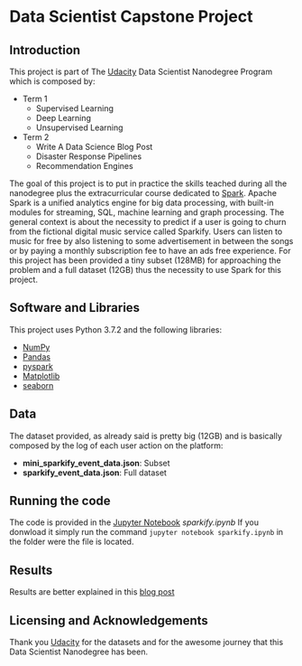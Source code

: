 # Data Scientist Capstone Project

## Introduction

This project is part of The [Udacity](https://eu.udacity.com/) Data Scientist Nanodegree Program which is composed by:
* Term 1
    * Supervised Learning
    * Deep Learning
    * Unsupervised Learning
* Term 2
    * Write A Data Science Blog Post
    * Disaster Response Pipelines
    * Recommendation Engines

The goal of this project is to put in practice the skills teached during all the nanodegree plus the extracurricular course dedicated to [Spark](https://spark.apache.org/). Apache Spark is a unified analytics engine for big data processing, with built-in modules for streaming, SQL, machine learning and graph processing.
The general context is about the necessity to predict if a user is going to churn from the fictional digital music service called Sparkify. Users can listen to music for free by also listening to some advertisement in between the songs or by paying a monthly subscription fee to have an ads free experience.
For this project has been provided a tiny subset (128MB) for approaching the problem and a full dataset (12GB) thus the necessity to use Spark for this project.

## Software and Libraries
This project uses Python 3.7.2 and the following libraries:
* [NumPy](http://www.numpy.org/)
* [Pandas](http://pandas.pydata.org)
* [pyspark](https://spark.apache.org/docs/latest/api/python/index.html)
* [Matplotlib](http://matplotlib.org/)
* [seaborn](https://seaborn.pydata.org/)

## Data
The dataset provided, as already said is pretty big (12GB) and is basically composed by the log of each user action on the platform:
* **mini_sparkify_event_data.json**: Subset
* **sparkify_event_data.json**: Full dataset

## Running the code

The code is provided in the [Jupyter Notebook](http://ipython.org/notebook.html) _sparkify.ipynb_
If you donwload it simply run the command `jupyter notebook sparkify.ipynb` in the folder were the file is located.

## Results

Results are better explained in this [blog post](https://medium.com/@simone.rigoni01)

## Licensing and Acknowledgements

Thank you [Udacity](https://eu.udacity.com/) for the datasets and for the awesome journey that this Data Scientist Nanodegree has been.
